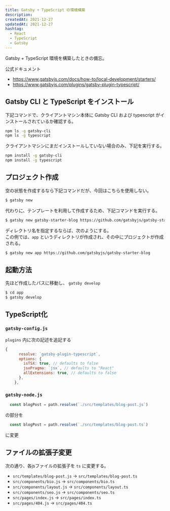 ```yaml
---
title: Gatsby + TypeScript の環境構築
description:
createdAt: 2021-12-27
updatedAt: 2021-12-27
hashtag: 
  - React
  - TypeScript
  - Gatsby
---
```


Gatsby + TypeScript 環境を構築したときの備忘。

公式ドキュメント
* https://www.gatsbyjs.com/docs/how-to/local-development/starters/
* https://www.gatsbyjs.com/plugins/gatsby-plugin-typescript/

## Gatsby CLI と TypeScript をインストール

下記コマンドで、クライアントマシン本体に Gatsby CLI および typescript がインストールされているか確認する。

```bash
npm ls -g gatsby-cli
npm ls -g typescript
```
クライアントマシンにまだインストールしていない場合のみ、下記を実行する。

```bash
npm install -g gatsby-cli
npm install -g typescript
```

## プロジェクト作成

空の状態を作成するなら下記コマンドだが、今回はこちらを使用しない。

```bash
$ gatsby new
```

代わりに、テンプレートを利用して作成するため、下記コマンドを実行する。

```bash
$ gatsby new gatsby-starter-blog https://github.com/gatsbyjs/gatsby-starter-blog
```

ディレクトリ名を指定するならば、次のようにする。  
この例では、`app` というディレクトリが作成され、その中にプロジェクトが作成される。

```bash
$ gatsby new app https://github.com/gatsbyjs/gatsby-starter-blog
```

## 起動方法
先ほど作成したパスに移動し、 `gatsby develop`

```bash
$ cd app
$ gatsby develop
```

## TypeScript化

### `gatsby-config.js`

`plugins` 内に次の記述を追記する

```js
{
      resolve: `gatsby-plugin-typescript`,
      options: {
        isTSX: true, // defaults to false
        jsxPragma: `jsx`, // defaults to "React"
        allExtensions: true, // defaults to false
      },
    },
```

### `gatsby-node.js`

```js
  const blogPost = path.resolve(`./src/templates/blog-post.js`)
```
の部分を
```js
  const blogPost = path.resolve(`./src/templates/blog-post.ts`)
```
に変更

## ファイルの拡張子変更

次の通り、各jsファイルの拡張子を `ts` に変更する。
* `src/templates/blog-post.js` → `src/templates/blog-post.ts`
* `src/components/bio.js` → `src/components/bio.ts`
* `src/components/layout.js` → `src/components/layout.ts`
* `src/components/seo.js` → `src/components/seo.ts`
* `src/pages/index.js` → `src/pages/index.ts`
* `src/pages/404.js` → `src/pages/404.ts`
